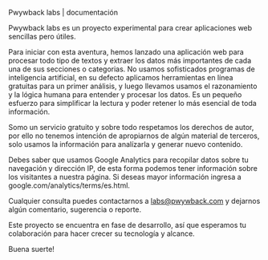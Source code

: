 Pwywback labs | documentación


Pwywback labs es un proyecto experimental para crear aplicaciones web sencillas pero útiles.

Para iniciar con esta aventura, hemos lanzado una aplicación web para procesar todo tipo de textos y extraer los datos más importantes de cada una de sus secciones o categorias. No usamos sofisticados programas de inteligencia artificial, en su defecto aplicamos herramientas en línea gratuitas para un primer análisis, y luego llevamos usamos el razonamiento y la lógica humana para entender y procesar los datos. Es un pequeño esfuerzo para simplificar la lectura y poder retener lo más esencial de toda información.

Somo un servicio gratuito y sobre todo respetamos los derechos de autor, por ello no tenemos intención de apropiarnos de algún material de terceros, solo usamos la información para analízarla y generar nuevo contenido.

Debes saber que usamos Google Analytics para recopilar datos sobre tu navegación y dirección IP, de esta forma podemos tener información sobre los visitantes a nuestra página. Si deseas mayor información ingresa a google.com/analytics/terms/es.html.

Cualquier consulta puedes contactarnos a labs@pwywback.com y dejarnos algún comentario, sugerencia o reporte.

Este proyecto se encuentra en fase de desarrollo, así que esperamos tu colaboración para hacer crecer su tecnología y alcance.

Buena suerte!

